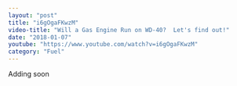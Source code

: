 ```yaml
---
layout: "post"
title: "i6gOgaFKwzM"
video-title: "Will a Gas Engine Run on WD-40?  Let's find out!"
date: "2018-01-07"
youtube: "https://www.youtube.com/watch?v=i6gOgaFKwzM"
category: "Fuel"
---
```

<div class="space-y-1"><p class="text-gray-400">Adding soon</p></div>